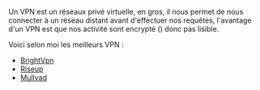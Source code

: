 
Un VPN est un réseaux privé virtuelle, en gros, il nous permet de nous connecter à un réseau distant avant d'effectuer nos requêtes, l'avantage d'un VPN est que nos activité sont encrypté () donc pas lisible.

Voici selon moi les meilleurs VPN :
- [BrightVpn](https://brightvpn.com/?lang=fr)
- [Riseup](https://riseup.net/fr)
- [Mullvad](https://mullvad.net/fr)

